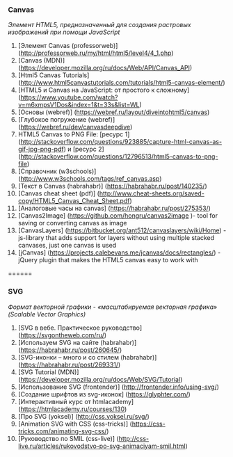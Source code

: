 ### Сanvas
*Элемент HTML5, предназначенный для создания растровых изображений при помощи JavaScript*

1. [Элемент Canvas (professorweb)] (http://professorweb.ru/my/html/html5/level4/4_1.php)
2. [Canvas (MDN)] (https://developer.mozilla.org/ru/docs/Web/API/Canvas_API) 
3. [Html5 Canvas Tutorials] (http://www.html5canvastutorials.com/tutorials/html5-canvas-element/)
4. [HTML5 и Canvas на JavaScript: от простого к сложному] (https://www.youtube.com/watch?v=m6xmpsV1Dos&index=1&t=33s&list=WL)
2. [Основы (webref)] (https://webref.ru/layout/diveintohtml5/canvas)
3. [Глубокое погружение (webref)] (https://webref.ru/dev/canvasdeepdive)
4. HTML5 Canvas to PNG File: [ресурс 1] (http://stackoverflow.com/questions/923885/capture-html-canvas-as-gif-jpg-png-pdf) и [ресурс 2] (http://stackoverflow.com/questions/12796513/html5-canvas-to-png-file)
5. [Справочник (w3schools)] (http://www.w3schools.com/tags/ref_canvas.asp)
6. [Текст в Canvas (habrahabr)] (https://habrahabr.ru/post/140235/)
7. [Canvas cheat sheet (pdf)] (http://www.cheat-sheets.org/saved-copy/HTML5_Canvas_Cheat_Sheet.pdf)
8. [Аналоговые часы на canvas] (https://habrahabr.ru/post/275353/)
9. [Canvas2Image] (https://github.com/hongru/canvas2image )- tool for saving or converting canvas as image
10. [CanvasLayers] (https://bitbucket.org/ant512/canvaslayers/wiki/Home) - js-library that adds support for layers without using multiple stacked canvases, just one canvas is used
11. [jCanvas] (https://projects.calebevans.me/jcanvas/docs/rectangles/) - jQuery plugin that makes the HTML5 canvas easy to work with

======

### SVG
*Формат векторной графики - «масштабируемая векторная графика» (Scalable Vector Graphics)*

1. [SVG в вебе. Практическое руководство] (https://svgontheweb.com/ru/)
2. [Используем SVG на сайте (habrahabr)] (https://habrahabr.ru/post/260645/)
3. [SVG-иконки – много и со стилем (habrahabr)] (https://habrahabr.ru/post/269331/)
4. [SVG Tutorial (MDN)] (https://developer.mozilla.org/ru/docs/Web/SVG/Tutorial)
5. [Использование SVG (frontender)] (http://frontender.info/using-svg/)
6. [Создание шрифтов из svg-иконок] (https://glyphter.com/)
7. [Интерактивный курс от htmlacademy] (https://htmlacademy.ru/courses/130)
8. [Про SVG (yoksel)] (http://css.yoksel.ru/svg/)
9. [Animation SVG with CSS (css-tricks)] (https://css-tricks.com/animating-svg-css/)
10. [Руководство по SMIL (css-live)] (http://css-live.ru/articles/rukovodstvo-po-svg-animaciyam-smil.html)
